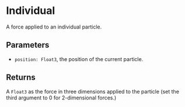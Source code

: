 # Individual

A force applied to an individual particle.

## Parameters

- `position: Float3`, the position of the current particle.

## Returns

A `Float3` as the force in three dimensions applied to the particle (set the third argument to 0 for 2-dimensional forces.)
